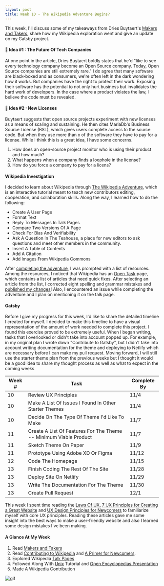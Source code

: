 ```yaml
---
layout: post
title: Week 10 - The Wikipedia Adventure Begins?
---
```


This week, I'll discuss some of my takeaways from Dries Buytaert's [Makers and Takers], share how my Wikipedia exploration went and give an update on my Gatsby project.

<!-- 
The article by Dries Buytaert (https://dri.es/balancing-makers-and-takers-to-scale-and-sustain-open-source) raised many interesting and controversial ideas. In your blog for Week 10, include a section entitled Thoughts on "Makers and Takers" by Dries Buytaert in which you discuss the things about this article that you agree with and the things that bother you. Articulate your reasons for each.
-->
#### 🤔 Idea #1 : The Future Of Tech Companies
At one point in the article, Dries Buytaert boldly states that he'd "like to see every technology company become an Open Source company. Today, Open Source companies are still extremely rare." I do agree that many software are black-boxed and as consumers, we're often left in the dark wondering how it works. But companies have the right to protect their work. Exposing their software has the potential to not only hurt business but invalidates the hard work of developers. In the case where a product violates the law, I believe the code must be revealed.

#### 🤔 Idea #2 : New Licenses
Buytaert suggests that open source projects experiment with new licenses as a means of scaling and sustaining. He then cites MariaDb's Business Source License (BSL), which gives users complete access to the source code. But when they use more than x of the software they have to pay for a license. While I think this is a great idea, I have some concerns. 
1. How does an open-source project monitor who is using their product and how much?
2. What happens when a company finds a loophole in the license?
3. How do you force a company to pay for a licens?

#### Wikipedia Investigation
<!--
Write about what you find, or what you discovered and what was hard while investigating Wikipedia's pages.
-->

I decided to learn about Wikipedia through [The Wikipedia Adventure], which is an interactive tutorial meant to teach new contributors editing, cooperation, and collaboration skills. Along the way, I learned how to do the following:
- Create A User Page
- Format Text
- Reply To Messages In Talk Pages
- Compare Two Versions Of A Page
- Check For Bias And Verifiability
- Ask A Question In The Teahouse, a place for new editors to ask questions and meet other members in the community.
- Insert A Table of Contents
- Add A Citation
- Add Images From Wikipedia Commons

After [completing the adventure], I was prompted with a list of resources. Among the resources, I noticed that Wikipedia has an [Open Task] page, which contains a list of articles that need quick fixes. After selecting an article from the list, I corrected eight spelling and grammar mistakes and [published my changes]! Also, I encountered an issue while completing the adventure and I plan on mentioning it on the talk page.

#### Gatsby
<!--    
Update your progress on the issues you have isolated in your project. Be detailed and be specific. Provide links to issues, to Pull Requests, to the project. If relevant, provide links to your forked copy of the project if it is in the class organization, or even in your own GitHub account, if that fork has commits or files that pertain to what you are writing. Give a timeline of your progress.
-->

Before I give my progress for this week, I'd like to share the detailed timeline I created for myself. I decided to make this timeline to have a visual representation of the amount of work needed to complete this project. I found this exercise proved to be extremely useful. When I began writing, tasks that I overlooked or didn't take into account popped up. For example, in my original plan I wrote down "Contribute to Gatsby", but I didn't take into account writing documentation for the theme and deploying to Netlify which are necessary before I can make my pull request. Moving forward, I will still use the starter theme plan from the previous weeks but I thought it would be a good idea to share my thought process as well as what to expect in the coming weeks.

Week # | Task | Complete By
------------ | ------------- | -------------
10 | Review UX Principles | 11/4
10 | Make A List Of Issues I Found In Other Starter Themes | 11/4
10 | Decide On The Type Of Theme I'd Like To Make | 11/7
11 | Create A List Of Features For The Theme -- Minimum Viable Product | 11/7
11 | Sketch Theme On Paper | 11/9
11 | Prototype Using Adobe XD Or Figma | 11/12
12 | Code The Homepage | 11/15
13 | Finish Coding The Rest Of The Site | 11/28
13 | Deploy Site On Netlify | 11/29
13 | Write The Documentation For The Theme | 11/30
13 | Create Pull Request | 12/1


This week I spent time reading the [Laws Of UX], [7 UX Principles for Creating a Great Website] and [UX Design Principles for Newcomers] to familiarize myself with core UX principles. Reading these articles gave me some insight into the best ways to make a user-friendly website and also I learned some design mistakes I've been making.

#### A Glance At My Week
1. Read [Makers and Takers]
2. Read [Contributing to Wikipedia] and [A Primer for Newcomers].
3. Explored Wikipedia [Talk Pages]
4. Followed Along With [Unix] Tutorial and [Open Encyclopedias Presentation]
5. Made A Wikipedia Contribution 

![gif]

<!-- L I N K S-->
[Makers and Takers]:https://dri.es/balancing-makers-and-takers-to-scale-and-sustain-open-source

[Contributing To Wikipedia]:https://en.wikipedia.org/wiki/Wikipedia:Contributing_to_Wikipedia#Getting_started
[The Wikipedia Adventure]:https://en.wikipedia.org/wiki/Wikipedia:The_Wikipedia_Adventure
[completing the adventure]:https://en.wikipedia.org/wiki/Wikipedia:TWA/7/End?tour=twa7&step=30
[Open Task]:https://en.wikipedia.org/wiki/Wikipedia:Community_portal/Opentask
[published my changes]:https://en.wikipedia.org/w/index.php?title=Refugees_in_India&diff=prev&oldid=924665749
[A Primer for Newcomers]:https://en.wikipedia.org/wiki/Wikipedia:A_primer_for_newcomers
[Talk Pages]:https://en.wikipedia.org/wiki/Help:Talk_pages

[Open Encyclopedias Presentation]:http://www.compsci.hunter.cuny.edu/~sweiss/course_materials/csci395.86/slides/wikipedia.html
[Unix]:http://www.compsci.hunter.cuny.edu/~sweiss/course_materials/csci395.86/slides/bash_tutorial_01.html#1

[Laws Of UX]:https://lawsofux.com/
[7 UX Principles for Creating a Great Website]:https://www.webdesignerdepot.com/2018/05/7-ux-principles-for-creating-a-great-website/
[UX Design Principles for Newcomers]:https://www.springboard.com/blog/ux-design-principles/

[gif]:https://i.pinimg.com/originals/07/31/37/07313746b5ed3fcfc69025b7440f8604.gif